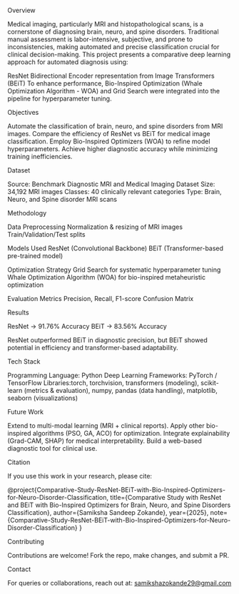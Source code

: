 Overview

Medical imaging, particularly MRI and histopathological scans, is a cornerstone of diagnosing brain, neuro, and spine disorders. Traditional manual assessment is labor-intensive, subjective, and prone to inconsistencies, making automated and precise classification crucial for clinical decision-making. This project presents a comparative deep learning approach for automated diagnosis using:

ResNet
Bidirectional Encoder representation from Image Transformers (BEiT)
To enhance performance, Bio-Inspired Optimization (Whale Optimization Algorithm - WOA) and Grid Search were integrated into the pipeline for hyperparameter tuning.

Objectives

Automate the classification of brain, neuro, and spine disorders from MRI images.
Compare the efficiency of ResNet vs BEiT for medical image classification.
Employ Bio-Inspired Optimizers (WOA) to refine model hyperparameters.
Achieve higher diagnostic accuracy while minimizing training inefficiencies.

Dataset

Source: Benchmark Diagnostic MRI and Medical Imaging Dataset
Size: 34,192 MRI images
Classes: 40 clinically relevant categories
Type: Brain, Neuro, and Spine disorder MRI scans

Methodology

Data Preprocessing
Normalization & resizing of MRI images
Train/Validation/Test splits

Models Used
ResNet (Convolutional Backbone)
BEiT (Transformer-based pre-trained model)

Optimization Strategy
Grid Search for systematic hyperparameter tuning
Whale Optimization Algorithm (WOA) for bio-inspired metaheuristic optimization

Evaluation Metrics
Precision, Recall, F1-score
Confusion Matrix

Results

ResNet → 91.76% Accuracy
BEiT → 83.56% Accuracy

ResNet outperformed BEiT in diagnostic precision, but BEiT showed potential in efficiency and transformer-based adaptability.

Tech Stack

Programming Language: Python
Deep Learning Frameworks: PyTorch / TensorFlow
Libraries:torch, torchvision, transformers (modeling), scikit-learn (metrics & evaluation), numpy, pandas (data handling), matplotlib, seaborn (visualizations)

Future Work

Extend to multi-modal learning (MRI + clinical reports).
Apply other bio-inspired algorithms (PSO, GA, ACO) for optimization.
Integrate explainability (Grad-CAM, SHAP) for medical interpretability.
Build a web-based diagnostic tool for clinical use.

Citation

If you use this work in your research, please cite:

@project{Comparative-Study-ResNet-BEiT-with-Bio-Inspired-Optimizers-for-Neuro-Disorder-Classification,
  title={Comparative Study with ResNet and BEiT with Bio-Inspired Optimizers for Brain, Neuro, and Spine Disorders Classification},
  author={Samiksha Sandeep Zokande},
  year={2025},
  note={Comparative-Study-ResNet-BEiT-with-Bio-Inspired-Optimizers-for-Neuro-Disorder-Classification}
}

Contributing

Contributions are welcome! Fork the repo, make changes, and submit a PR.

Contact

For queries or collaborations, reach out at:
samikshazokande29@gmail.com
